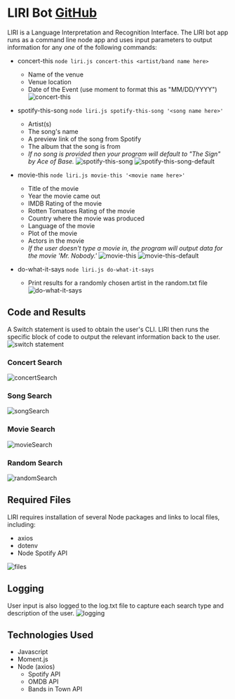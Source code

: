 # LIRI Bot [GitHub](https://github.com/stellie82/liri-node-app.git)

LIRI is a Language Interpretation and Recognition Interface.  The LIRI bot app runs as a command line node app and uses input parameters to output information for any _one_ of the following commands:
* concert-this  `node liri.js concert-this <artist/band name here>`
  * Name of the venue
  * Venue location
  * Date of the Event (use moment to format this as "MM/DD/YYYY")
  ![concert-this](https://github.com/stellie82/liri-node-app/blob/master/screenshots/concert-this.gif?raw=true)
  
* spotify-this-song  `node liri.js spotify-this-song '<song name here>'`
  * Artist(s)
  * The song's name
  * A preview link of the song from Spotify
  * The album that the song is from
  * _If no song is provided then your program will default to "The Sign" by Ace of Base._
  ![spotify-this-song](https://github.com/stellie82/liri-node-app/blob/master/screenshots/spotify-this-song.gif?raw=true)
  ![spotify-this-song-default](https://github.com/stellie82/liri-node-app/blob/master/screenshots/spotify-this-song-default.gif?raw=true)
  
* movie-this  `node liri.js movie-this '<movie name here>'`
  * Title of the movie
  * Year the movie came out
  * IMDB Rating of the movie
  * Rotten Tomatoes Rating of the movie  
  * Country where the movie was produced
  * Language of the movie
  * Plot of the movie
  * Actors in the movie
  * _If the user doesn't type a movie in, the program will output data for the movie 'Mr. Nobody.'_
  ![movie-this](https://github.com/stellie82/liri-node-app/blob/master/screenshots/movie-this.gif?raw=true)
  ![movie-this-default](https://github.com/stellie82/liri-node-app/blob/master/screenshots/movie-this-default.gif?raw=true)
  
* do-what-it-says  `node liri.js do-what-it-says`
  * Print results for a randomly chosen artist in the random.txt file
  ![do-what-it-says](https://github.com/stellie82/liri-node-app/blob/master/screenshots/do-what-it-says.gif?raw=true)
  
## Code and Results

A Switch statement is used to obtain the user's CLI.  LIRI then runs the specific block of code to output the relevant information back to the user.
![switch statement](https://github.com/stellie82/liri-node-app/blob/master/screenshots/switch.png)

### Concert Search
![concertSearch](https://github.com/stellie82/liri-node-app/blob/master/screenshots/concertSearch.png?raw=true)

### Song Search
![songSearch](https://github.com/stellie82/liri-node-app/blob/master/screenshots/songSearch.png?raw=true)

### Movie Search
![movieSearch](https://github.com/stellie82/liri-node-app/blob/master/screenshots/movieSearch.png?raw=true)

### Random Search
![randomSearch](https://github.com/stellie82/liri-node-app/blob/master/screenshots/doWhatItSays.png?raw=true)

## Required Files

LIRI requires installation of several Node packages and links to local files, including:
* axios
* dotenv
* Node Spotify API

![files](https://github.com/stellie82/liri-node-app/blob/master/screenshots/files.png?raw=true)

## Logging

User input is also logged to the log.txt file to capture each search type and description of the user.
![logging](https://github.com/stellie82/liri-node-app/blob/master/screenshots/logging.png?raw=true)

## Technologies Used
* Javascript
* Moment.js
* Node (axios)
  * Spotify API
  * OMDB API
  * Bands in Town API
